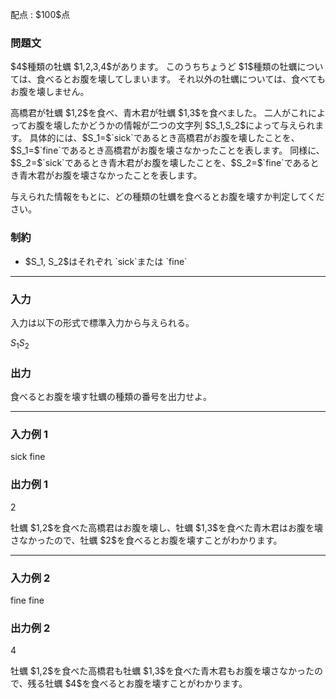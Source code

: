 
<div>

<span>

<span>

<p>
配点 : $100$点
</p>

<div>

<section>

### **問題文**

<p>
$4$種類の牡蠣 $1,2,3,4$があります。
このうちちょうど $1$種類の牡蠣については、食べるとお腹を壊してしまいます。
それ以外の牡蠣については、食べてもお腹を壊しません。
</p>

<p>
高橋君が牡蠣 $1,2$を食べ、青木君が牡蠣 $1,3$を食べました。
二人がこれによってお腹を壊したかどうかの情報が二つの文字列 $S_1,S_2$によって与えられます。
具体的には、$S_1=$`sick`であるとき高橋君がお腹を壊したことを、$S_1=$`fine`であるとき高橋君がお腹を壊さなかったことを表します。
同様に、$S_2=$`sick`であるとき青木君がお腹を壊したことを、$S_2=$`fine`であるとき青木君がお腹を壊さなかったことを表します。
</p>

<p>
与えられた情報をもとに、どの種類の牡蠣を食べるとお腹を壊すか判定してください。
</p>

</section>

</div>

<div>

<section>

### **制約**

<ul>

<li>
$S_1, S_2$はそれぞれ `sick`または `fine`
</li>

</ul>

</section>

</div>

---

<div>

<div>

<section>

### **入力**

<p>
入力は以下の形式で標準入力から与えられる。
</p>

<div>

$S_1$$S_2$
</div>

</section>

</div>

<div>

<section>

### **出力**

<p>
食べるとお腹を壊す牡蠣の種類の番号を出力せよ。
</p>

</section>

</div>

</div>

---

<div>

<section>

### **入力例 1**

<div>

sick fine

</div>

</section>

</div>

<div>

<section>

### **出力例 1**

<div>

2

</div>

<p>
牡蠣 $1,2$を食べた高橋君はお腹を壊し、牡蠣 $1,3$を食べた青木君はお腹を壊さなかったので、牡蠣 $2$を食べるとお腹を壊すことがわかります。
</p>

</section>

</div>

---

<div>

<section>

### **入力例 2**

<div>

fine fine

</div>

</section>

</div>

<div>

<section>

### **出力例 2**

<div>

4

</div>

<p>
牡蠣 $1,2$を食べた高橋君も牡蠣 $1,3$を食べた青木君もお腹を壊さなかったので、残る牡蠣 $4$を食べるとお腹を壊すことがわかります。
</p>

</section>

</div>

</span>

</span>

</div>
